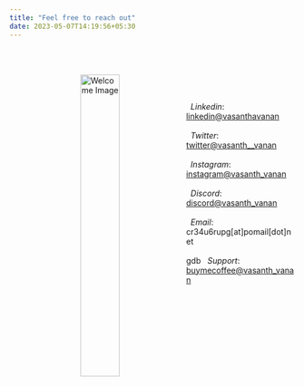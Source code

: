 ```yaml
---
title: "Feel free to reach out"
date: 2023-05-07T14:19:56+05:30
---
```



<br><br>

<div style="text-align:left">
    <img src="https://lh3.googleusercontent.com/pw/AIL4fc-ELlX34FDNvVOiZtxym-29dqBr8v861Pr5fvuCRZrLMjAkmjwiZTRARaxQzTdftoOcCdki1aJqhFjcGdOu75yhIlf0ByYeoWqRLDGG-rWK7hZg27eAQCTUlHZECWfGamT6yFTvSF7x9gGeiy8Md85g=w420-h420-s-no?authuser=1" alt="Welcome Image" style="float:left; width: 37%; margin-left: 125px;"/>
</div>

<br><br>

 &nbsp; *Linkedin*: <a href="https://www.linkedin.com/in/vasanthavanan/" target="_blank">linkedin@vasanthavanan</a> <br><br>
 &nbsp; *Twitter*: <a href="http://twitter.com/vasanth__vanan" target="_blank">twitter@vasanth__vanan</a> <br><br>
 &nbsp; *Instagram*: <a href="http://instagram.com/vasanth_vanan/" target="_blank">instagram@vasanth_vanan</a> <br><br>
 &nbsp; *Discord*: <a href="http://discord.com/users/vasanth.vanan" target="_blank">discord@vasanth_vanan</a> <br><br>
 &nbsp; *Email*: <a>cr34u6rupg[at]pomail[dot]net</a> <br><br>gdb
 &nbsp; *Support*: <a href="http://buymeacoffee.com/vasanth.vanan" target="_blank">buymecoffee@vasanth_vanan</a> 
